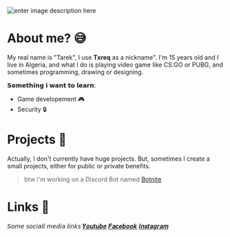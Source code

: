 ![enter image description here](https://cdn.discordapp.com/attachments/752089577434513449/763675763525812234/banner_croped.png)
# About me?  😅

My real name is "Tarek", I use **Txreq** as a nickname". I'm 15 years old and I live in Algeria, and what I do is playing video game like CS:GO or PUBG, and sometimes programming, drawing or designing.
 
 𝗦𝗼𝗺𝗲𝘁𝗵𝗶𝗻𝗴 𝗶 𝘄𝗮𝗻𝘁 𝘁𝗼 𝗹𝗲𝗮𝗿𝗻:
 

 - Game developement 🎮
 - Security 🔒


# Projects 📁

Actually, I don't currently have huge projects. But, sometimes I create a small projects, either for public or private benefits. 
>btw i'm working on a Discord Bot named [Botnite](link)

# Links 🔗
𝘚𝘰𝘮𝘦 𝘴𝘰𝘤𝘪𝘢𝘭𝘭 𝘮𝘦𝘥𝘪𝘢 𝘭𝘪𝘯𝘬𝘴
[𝒀𝒐𝒖𝒕𝒖𝒃𝒆](https://www.youtube.com/channel/UCtTtjBQqLwTmPFW5KIk4cIg?view_as=subscriber)
[𝑭𝒂𝒄𝒆𝒃𝒐𝒐𝒌](https://www.facebook.com/rother.brock.14/)
[𝑰𝒏𝒔𝒕𝒂𝒈𝒓𝒂𝒎](https://www.instagram.com/its_txreq/)
